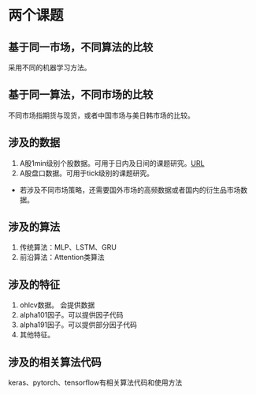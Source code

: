 
# 两个课题  

## 基于同一市场，不同算法的比较
采用不同的机器学习方法。

## 基于同一算法，不同市场的比较
不同市场指期货与现货，或者中国市场与美日韩市场的比较。

## 涉及的数据  
1. A股1min级别个股数据。可用于日内及日间的课题研究。[URL](https://share.weiyun.com/TbjZXQpI)  
2. A股盘口数据。可用于tick级别的课题研究。  
* 若涉及不同市场策略，还需要国外市场的高频数据或者国内的衍生品市场数据。  

## 涉及的算法  
1. 传统算法：MLP、LSTM、GRU
2. 前沿算法：Attention类算法

## 涉及的特征
1. ohlcv数据。 会提供数据
2. alpha101因子。可以提供因子代码
3. alpha191因子。可以提供部分因子代码
4. 其他特征。


## 涉及的相关算法代码
keras、pytorch、tensorflow有相关算法代码和使用方法
